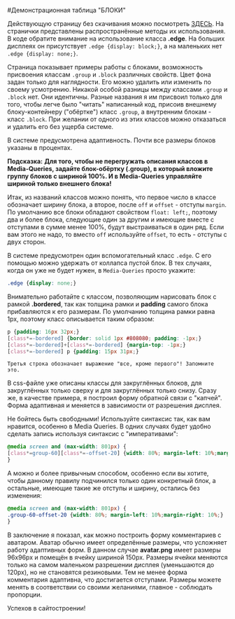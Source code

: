 #Демонстрационная таблица "БЛОКИ"

Действующую страницу без скачивания можно посмотреть [ЗДЕСЬ](http://demo.webdesign.ru.net/block/). На странички представлены распространённые методы их использования. В коде обратите внимание на использование класса **.edge**. На больших дисплеях он присутствует `.edge {display: block;}`, а на маленьких нет `.edge {display: none;}`.

Страница показывает примеры работы с блоками, возможность присвоения классам `.group` и `.block` различных свойств. Цвет фона задан только для наглядности. Его можно удалить или изменить по своему усмотрению. Никакой особой разницы между классами `.group` и `.block` нет. Они идентичны. Разные названия я им присвоил только для того, чтобы легче было "читать" написанный код, присоив внешнему блоку-контейнеру ("обёртке") класс  `.group`, а внутренним блокам - класс  `.block`. При желании от одного из этих классов можно отказаться и удалить его без ущерба системе.

В системе предусмотрена адаптивность. Почти все размеры блоков указаны в процентах.

**Подсказка:**
**Для того, чтобы не перегружать описания классов в  Media-Queries, задайте блок-обёртку (.group), в который вложите группу  блоков с шириной 100%. И в  Media-Queries управляйте шириной только внешнего блока!**

Итак, из названий классов можно понять, что первое число в классе обозначает ширину блока, а второе, после `off` и `offset` - отступы `margin`. По умолчанию все блоки обладают свойством `float: left;`, поэтому два и более блока, следующие один за другим и имеющие вместе с отступами в сумме менее 100%, будут выстраиваться в один ряд. Если вам этого не надо, то вместо `off` используйте `offset`, то есть - отступы с двух сторон.

В системе предусмотрен один вспомогательный класс `.edge`. С его помощью можно удержать от коллапса пустой блок. В тех случаях, когда он уже не будет нужен, в `Media-Queries` просто укажите:

```css
.edge {display: none;}
```

Внимательно работайте с классом, позволяющим нарисовать блок с рамкой **.bordered**, так как толщина рамки и **padding** самого блока прибавляются к его размерам. По умолчанию толщина рамки равна 1px, поэтому класс описывается таким образом:

```css
p {padding: 16px 32px;}
[class*=-bordered] {border: solid 1px #808080; padding: -1px;}
[class*=-bordered]+[class*=-bordered] {margin-top: -1px;}
[class*=-bordered] p {padding: 15px 31px;}
```

    Третья строка обозначает выражение "все, кроме первого"! Запомните это.

В css-файле уже описаны классы для закруглённых блоков, для закруглённых только сверху и для закруглённых только снизу. Сразу же, в качестве примера, я построил форму обратной связи с "капчей". Форма адаптивная и  меняется в зависимости от разрешения дисплея.

Не бойтесь быть свободными! Используйте синтаксис так, как вам нравится, особенно в Media Queries. В одних случаях будет удобно сделать запись используя синтаксис с "императивами":

```css
@media screen and (max-width: 801px) {
[class*=group-60][class*=-offset-20] {width: 80%; margin-left: 10%;margin-right: 10%;}
}
```

А можно и более привычным способом, особенно если вы хотите, чтобы данному правилу подчинился только один конкретный блок, а остальные, имеющие такие же отступы и ширину, остались без изменения:

```css
@media screen and (max-width: 801px) {
.group-60-offset-20 {width: 80%; margin-left: 10%;margin-right: 10%;}
}
```

В заключение я показал, как можно построить форму комментариев с аватаром. Аватар обычно имеет определённые размеры, что усложняет работу адаптивных форм. В данном случае **avatar.png** имеет размеры 96x96px и помещён в ячейку шириной 150px. Размеры ячейки меняются только на самом маленьком разрешении дисплея (уменьшаются до 120px), но не становятся резиновыми. Тем не менее форма комментария адаптивна, что достигается отступами. Размеры можете менять в соответствии со своими желаниями, главное - соблюдать пропорции.

Успехов в сайтостроении!
